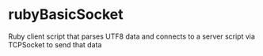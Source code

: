 # rubyBasicSocket
Ruby client script that parses UTF8 data and connects to a server script via TCPSocket to send that data
